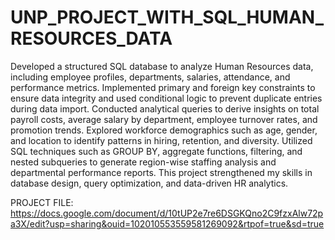 # UNP_PROJECT_WITH_SQL_HUMAN_RESOURCES_DATA

Developed a structured SQL database to analyze Human Resources data, including employee profiles, departments, salaries, attendance, and performance metrics. Implemented primary and foreign key constraints to ensure data integrity and used conditional logic to prevent duplicate entries during data import. Conducted analytical queries to derive insights on total payroll costs, average salary by department, employee turnover rates, and promotion trends. Explored workforce demographics such as age, gender, and location to identify patterns in hiring, retention, and diversity. Utilized SQL techniques such as GROUP BY, aggregate functions, filtering, and nested subqueries to generate region-wise staffing analysis and departmental performance reports. This project strengthened my skills in database design, query optimization, and data-driven HR analytics.

PROJECT FILE: https://docs.google.com/document/d/10tUP2e7re6DSGKQno2C9fzxAlw72pa3X/edit?usp=sharing&ouid=102010553559581269092&rtpof=true&sd=true
